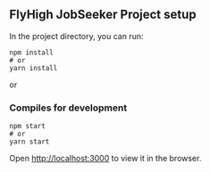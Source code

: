 ## FlyHigh JobSeeker Project setup

In the project directory, you can run:

```
npm install
# or
yarn install
```

or

### Compiles for development

```
npm start
# or
yarn start
```

Open [http://localhost:3000](http://localhost:3000) to view it in the browser.

